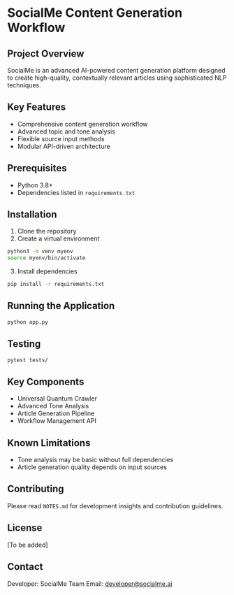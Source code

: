 # SocialMe Content Generation Workflow

## Project Overview
SocialMe is an advanced AI-powered content generation platform designed to create high-quality, contextually relevant articles using sophisticated NLP techniques.

## Key Features
- Comprehensive content generation workflow
- Advanced topic and tone analysis
- Flexible source input methods
- Modular API-driven architecture

## Prerequisites
- Python 3.8+
- Dependencies listed in `requirements.txt`

## Installation
1. Clone the repository
2. Create a virtual environment
```bash
python3 -m venv myenv
source myenv/bin/activate
```

3. Install dependencies
```bash
pip install -r requirements.txt
```

## Running the Application
```bash
python app.py
```

## Testing
```bash
pytest tests/
```

## Key Components
- Universal Quantum Crawler
- Advanced Tone Analysis
- Article Generation Pipeline
- Workflow Management API

## Known Limitations
- Tone analysis may be basic without full dependencies
- Article generation quality depends on input sources

## Contributing
Please read `NOTES.md` for development insights and contribution guidelines.

## License
[To be added]

## Contact
Developer: SocialMe Team
Email: developer@socialme.ai